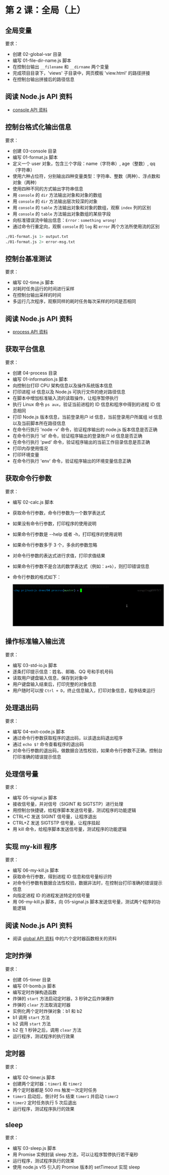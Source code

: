 # 第 2 课：全局（上）

## 全局变量

要求：

- 创建 02-global-var 目录
- 编写 01-file-dir-name.js 脚本
- 在控制台输出 `__filename` 和 `__dirname` 两个变量
- 完成项目目录下，'views' 子目录中，网页模板 'view.html' 的路径拼接
- 在控制台输出拼接后的路径信息

## 阅读 Node.js API 资料

- [console API 资料](https://nodejs.cn/dist/latest-v18.x/docs/api/console.html)

## 控制台格式化输出信息

要求：

- 创建 03-console 目录
- 编写 01-format.js 脚本
- 定义一个 user 对象，包含三个字段：name（字符串）, age（整数）, qq（字符串）
- 使用六种占位符，分别输出四种变量类型：字符串、整数（两种）、浮点数和对象（两种）
- 使用四种不同的方式输出字符串信息
- 用 `console` 的 `dir` 方法输出对象和对象的数组
- 用 `console` 的 `dir` 方法输出层次较深的对象
- 用 `console` 的 `table` 方法输出对象和对象的数组，观察 `index` 列的区别
- 用 `console` 的 `table` 方法输出对象数组的某些字段
- 向标准错误流中输出信息：`Error：something wrong!`
- 通过命令行重定向，观察 `console` 的 `log` 和 `error` 两个方法所使用流的区别
```bash
./01-format.js 1> output.txt
./01-format.js 2> error-msg.txt
```

## 控制台基准测试

要求：

- 编写 02-time.js 脚本
- 对耗时任务运行的时间进行采样
- 在控制台输出采样的时间
- 多运行几次程序，观察同样的耗时任务每次采样的时间是否相同

## 阅读 Node.js API 资料

- [process API 资料](https://nodejs.cn/dist/latest-v18.x/docs/api/process.html)

## 获取平台信息

要求：

- 创建 04-process 目录
- 编写 01-information.js 脚本
- 向控制台打印 CPU 架构信息以及操作系统版本信息
- 打印进程 id 信息以及 Node.js 可执行文件的绝对路径信息
- 在脚本中增加标准输入流的读取操作，让程序暂停执行
- 执行 Linux 命令 `ps aux`，验证当前进程的 ID 信息和程序中得到的进程 ID 信息相同
- 打印 Node.js 版本信息，当前登录用户 id 信息，当前登录用户所属组 id 信息以及当前脚本所在路径信息
- 在命令行执行 'node -v' 命令，验证程序输出的 node.js 版本信息是否正确
- 在命令行执行 'id' 命令，验证程序输出的登录账户 id 信息是否正确
- 在命令行执行 'pwd' 命令，验证程序输出的当前工作目录信息是否正确
- 打印内存使用情况
- 打印环境变量
- 在命令行执行 'env' 命令，验证程序输出的环境变量信息正确 

## 获取命令行参数

要求：

- 编写 02-calc.js 脚本
- 获取命令行参数，命令行参数为一个数学表达式
- 如果没有命令行参数，打印程序的使用说明
- 如果命令行参数是 --help 或者 -h，打印程序的使用说明
- 如果命令行参数多于 3 个，多余的参数忽略
- 对命令行参数的表达式进行求值，打印求值结果
- 如果命令行参数不是合法的数学表达式（例如：`a+b`），则打印错误信息
- 命令行参数的格式如下：

  ![02-calc，王顶，408542507@qq.com](./images/02-calc.webp)

## 操作标准输入输出流

要求：

- 编写 03-std-io.js 脚本
- 逐条打印提示信息：姓名、邮箱、QQ 号和手机号码
- 读取用户键盘输入信息，保存到对象中
- 用户键盘输入结束后，打印完整的对象信息
- 用户随时可以按 `Ctrl + D`，终止信息输入，打印对象信息，程序结束运行

## 处理退出码

要求：

- 编写 04-exit-code.js 脚本
- 通过命令行参数获取程序的退出码，以该退出码退出程序
- 通过 `echo $?` 命令查看程序的退出码
- 对命令行参数的退出码，做数据合法性校验，如果命令行参数不正确，控制台打印准确的错误提示信息

## 处理信号量

要求：

- 编写 05-signal.js 脚本
- 接收信号量，并对信号（SIGINT 和 SIGTSTP）进行处理
- 用控制台快捷键，给程序脚本发送信号量，测试程序的功能逻辑
- CTRL+C 发送 SIGINT 信号量，让程序退出
- CTRL+Z 发送 SIGTSTP 信号量，让程序挂起
- 用 kill 命令，给程序脚本发送信号量，测试程序的功能逻辑

## 实现 my-kill 程序

要求：

- 编写 06-my-kill.js 脚本
- 获取命令行参数，得到进程 ID 信息和信号量标识符
- 对命令行参数有数据合法性校验，数据非法时，在控制台打印准确的错误提示信息
- 向指定进程 ID 的进程发送特定的信号量
- 用 06-my-kill.js 脚本，向 05-signal.js 脚本发送信号量，测试两个程序的功能逻辑

## 阅读 Node.js API 资料

- 阅读 [global API 资料](https://nodejs.cn/dist/latest-v18.x/docs/api/globals.html) 中的六个定时器函数相关的资料

## 定时炸弹

要求：

- 创建 05-timer 目录
- 编写 01-bomb.js 脚本
- 编写定时炸弹构造函数
- 炸弹的 `start` 方法启动定时器，3 秒钟之后炸弹爆炸
- 炸弹的 `clear` 方法取消定时器
- 实例化两个定时炸弹对象：b1 和 b2
- b1 调用 `start` 方法
- b2 调用 `start` 方法
- b2 在 1 秒钟之后，调用 `clear` 方法
- 运行程序，测试程序的执行效果

## 定时器

要求：

- 编写 02-timer.js 脚本
- 创建两个定时器：`timer1` 和 `timer2`
- 两个定时器都是 500 ms 触发一次定时任务
- `timer1` 启动后，倒计时 5s 结束 `timer1` 并启动 `timer2`
- `timer2` 定时任务执行 5 次后退出
- 运行程序，测试程序执行的效果

## sleep

要求：

- 编写 03-sleep.js 脚本
- 用 Promise 实例封装 sleep 方法，可以让程序暂停执行若干毫秒
- 运行程序，测试程序执行的效果
- 使用 node.js v15 引入的 Promise 版本的 setTimeout 实现 sleep
